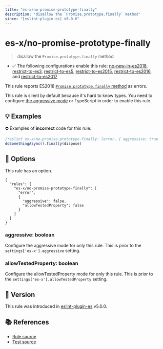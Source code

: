 ```yaml
---
title: "es-x/no-promise-prototype-finally"
description: "disallow the `Promise.prototype.finally` method"
since: "[eslint-plugin-es] v5.0.0"
---
```


# es-x/no-promise-prototype-finally
> disallow the `Promise.prototype.finally` method

- ✅ The following configurations enable this rule: [no-new-in-es2018], [restrict-to-es3], [restrict-to-es5], [restrict-to-es2015], [restrict-to-es2016], and [restrict-to-es2017]

This rule reports ES2018 [`Promise.prototype.finally` method](https://github.com/tc39/proposal-promise-finally) as errors.

This rule is silent by default because it's hard to know types. You need to configure [the aggressive mode](../#the-aggressive-mode) or TypeScript in order to enable this rule.

## 💡 Examples

⛔ Examples of **incorrect** code for this rule:

<eslint-playground type="bad">

```js
/*eslint es-x/no-promise-prototype-finally: [error, { aggressive: true }] */
doSomethingAsync().finally(dispose)
```

</eslint-playground>

## 🔧 Options

This rule has an option.

```jsonc
{
  "rules": {
    "es-x/no-promise-prototype-finally": [
      "error",
      {
        "aggressive": false,
        "allowTestedProperty": false
      }
    ]
  }
}
```

### aggressive: boolean

Configure the aggressive mode for only this rule.
This is prior to the `settings['es-x'].aggressive` setting.

### allowTestedProperty: boolean

Configure the allowTestedProperty mode for only this rule.
This is prior to the `settings['es-x'].allowTestedProperty` setting.

## 🚀 Version

This rule was introduced in [eslint-plugin-es] v5.0.0.

[eslint-plugin-es]: https://github.com/mysticatea/eslint-plugin-es

## 📚 References

- [Rule source](https://github.com/eslint-community/eslint-plugin-es-x/blob/master/lib/rules/no-promise-prototype-finally.js)
- [Test source](https://github.com/eslint-community/eslint-plugin-es-x/blob/master/tests/lib/rules/no-promise-prototype-finally.js)

[no-new-in-es2018]: ../configs/index.md#no-new-in-es2018
[restrict-to-es3]: ../configs/index.md#restrict-to-es3
[restrict-to-es5]: ../configs/index.md#restrict-to-es5
[restrict-to-es2015]: ../configs/index.md#restrict-to-es2015
[restrict-to-es2016]: ../configs/index.md#restrict-to-es2016
[restrict-to-es2017]: ../configs/index.md#restrict-to-es2017
